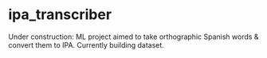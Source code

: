# ipa_transcriber
Under construction: ML project aimed to take orthographic Spanish words &amp; convert them to IPA. Currently building dataset.
